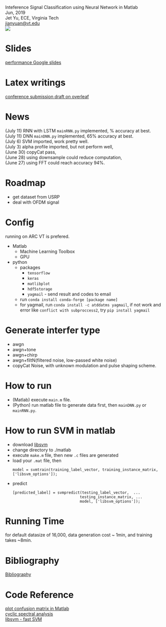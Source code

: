  
Inteference Signal Classification using Neural Network in Matlab  
Jun, 2019  
Jet Yu, ECE, Virginia Tech  
jianyuan@vt.edu    
![](./fig//H.png)


# Slides
[performance Google slides](https://docs.google.com/presentation/d/1POVndvXnNvz2-mwR2zpuVd6MISutlEGou-EAwx-jbyw/edit?usp=sharing)

# Latex writings
[conference submission draft on overleaf](https://www.overleaf.com/read/ygzhcsgyqpts)

# News
(July 11) RNN with LSTM  `mainRNN.py` implemented, % accuracy at best.   
(July 11) DNN `mainDNN.py` implemented, 65% accuracy at best.  
(July 6) SVM imported, work pretty well.    
(July 3) alpha profile imported, but not perform well,    
(June 30) copyCat pass,    
(June 28) using downsample could reduce computation,    
(June 27) using FFT could reach accuracy 94%.  

# Roadmap
* get dataset from USRP
* deal with OFDM signal  


# Config
running on ARC VT is prefered. 
 * Matlab 
   * Machine Learning Toolbox  
   * GPU
* python
  * packages
      * `tensorflow`
      * `keras`
      * `matlibplot`
      * `hdf5storage`
      * `yagmail` - send result and codes to email
  * run `conda install conda-forge [package name]`
  * for yagmail, run `conda install -c atddatms yagmail`, if not work and error like `conflict with subproccess2`, try `pip install yagmail`  


# Generate interfer type  
* awgn  
* awgn+tone  
* awgn+chirp  
* awgn+filtN(filtered noise, low-passed white noise) 
* copyCat Noise, with unknown modulation and pulse shaping scheme.   

# How to run
* (Matlab) execute `main.m` file.
* (Python) run matlab file to generate data first, then `mainDNN.py` or `mainRNN.py`.

# How to run SVM in matlab
* download [libsvm](https://github.com/cjlin1/libsvm)  
* change directory to ./matlab
* execute `make.m` file, then new `.c` files are generated  
* load your `.mat` file, then 
  ```
  model = svmtrain(training_label_vector, training_instance_matrix, ['libsvm_options']);
  ```
* predict
  ```
  [predicted_label] = svmpredict(testing_label_vector,  ...
                                testing_instance_matrix, ...
                                model, ['libsvm_options']);
    ```

# Running Time
for default datasize of 16,000, data generation cost ~ 1min, and training takes ~8min.

# Bibliography
[Bibliography](./bib.md)

# Code Reference
[plot confusion matrix in Matlab](https://www.mathworks.com/matlabcentral/fileexchange/64185-plot-confusion-matrix)    
[cyclic spectral analysis](https://www.mathworks.com/matlabcentral/fileexchange/48909-cyclic-spectral-analysis)  
[libsvm - fast SVM](https://github.com/cjlin1/libsvm)



